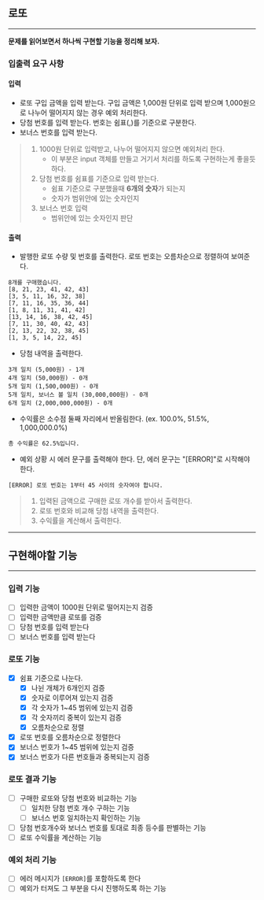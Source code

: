 ## 로또

---

**문제를 읽어보면서 하나씩 구현할 기능을 정리해 보자.**

### 입출력 요구 사항

#### 입력

- 로또 구입 금액을 입력 받는다. 구입 금액은 1,000원 단위로 입력 받으며 1,000원으로 나누어 떨어지지 않는 경우 예외 처리한다.
- 당첨 번호를 입력 받는다. 번호는 쉼표(,)를 기준으로 구분한다.
- 보너스 번호를 입력 받는다.
> 1. 1000원 단위로 입력받고, 나누어 떨어지지 않으면 예외처리 한다.
>    - 이 부분은 input 객체를 만들고 거기서 처리를 하도록 구현하는게 좋을듯 하다.
> 2. 당첨 번호를 쉼표를 기준으로 입력 받는다.
>    - 쉼표 기준으로 구분했을때 **6개의 숫자**가 되는지
>    - 숫자가 범위안에 있는 숫자인지
> 3. 보너스 번호 입력
>    - 범위안에 있는 숫자인지 판단

#### 출력

- 발행한 로또 수량 및 번호를 출력한다. 로또 번호는 오름차순으로 정렬하여 보여준다.

```
8개를 구매했습니다.
[8, 21, 23, 41, 42, 43] 
[3, 5, 11, 16, 32, 38] 
[7, 11, 16, 35, 36, 44] 
[1, 8, 11, 31, 41, 42] 
[13, 14, 16, 38, 42, 45] 
[7, 11, 30, 40, 42, 43] 
[2, 13, 22, 32, 38, 45] 
[1, 3, 5, 14, 22, 45]
```

- 당첨 내역을 출력한다.

```
3개 일치 (5,000원) - 1개
4개 일치 (50,000원) - 0개
5개 일치 (1,500,000원) - 0개
5개 일치, 보너스 볼 일치 (30,000,000원) - 0개
6개 일치 (2,000,000,000원) - 0개
```

- 수익률은 소수점 둘째 자리에서 반올림한다. (ex. 100.0%, 51.5%, 1,000,000.0%)

```
총 수익률은 62.5%입니다.
```

- 예외 상황 시 에러 문구를 출력해야 한다. 단, 에러 문구는 "[ERROR]"로 시작해야 한다.

```
[ERROR] 로또 번호는 1부터 45 사이의 숫자여야 합니다.
```

> 1. 입력된 금액으로 구매한 로또 개수를 받아서 출력한다.
> 2. 로또 번호와 비교해 당첨 내역을 출력한다.
> 3. 수익률을 계산해서 출력한다.

---

## 구현해야할 기능

---

### 입력 기능

- [ ] 입력한 금액이 1000원 단위로 떨어지는지 검증
- [ ] 입력한 금액만큼 로또를 검증
- [ ] 당첨 번호를 입력 받는다
- [ ] 보너스 번호를 입력 받는다 

### 로또 기능

- [x] 쉼표 기준으로 나눈다.
  - [x] 나뉜 개체가 6개인지 검증
  - [x] 숫자로 이루어져 있는지 검증
  - [x] 각 숫자가 1~45 범위에 있는지 검증
  - [x] 각 숫자끼리 중복이 있는지 검증
  - [x] 오름차순으로 정렬
  
- [x] 로또 번호를 오름차순으로 정렬한다
- [x] 보너스 번호가 1~45 범위에 있는지 검증
- [x] 보너스 번호가 다른 번호들과 중복되는지 검증

### 로또 결과 기능

- [ ] 구매한 로또와 당첨 번호와 비교하는 기능
  - [ ] 일치한 당첨 번호 개수 구하는 기능
  - [ ] 보너스 번호 일치하는지 확인하는 기능
- [ ] 당첨 번호개수와 보너스 번호를 토대로 최종 등수를 판별하는 기능
- [ ] 로또 수익률을 계산하는 기능

### 예외 처리 기능

- [ ] 에러 메시지가 `[ERROR]`를 포함하도록 한다
- [ ] 예외가 터져도 그 부분을 다시 진행하도록 하는 기능